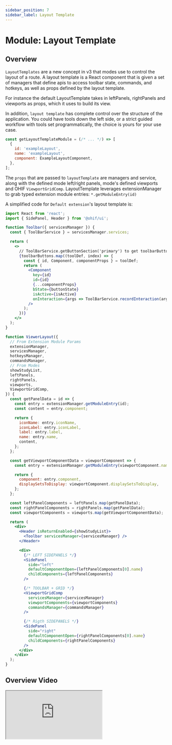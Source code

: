 ```yaml
---
sidebar_position: 7
sidebar_label: Layout Template
---
```


# Module: Layout Template

## Overview

`LayoutTemplates` are a new concept in v3 that modes use to control the layout
of a route. A layout template is a React component that is given a set of
managers that define apis to access toolbar state, commands, and hotkeys, as
well as props defined by the layout template.

For instance the default LayoutTemplate takes in leftPanels, rightPanels and
viewports as props, which it uses to build its view.

In addition, `layout template` has complete control over the structure of the
application. You could have tools down the left side, or a strict guided
workflow with tools set programmatically, the choice is yours for your use case.

```jsx
const getLayoutTemplateModule = (/* ... */) => [
  {
    id: 'exampleLayout',
    name: 'exampleLayout',
    component: ExampleLayoutComponent,
  },
];
```

The `props` that are passed to `layoutTemplate` are managers and service, along
with the defined mode left/right panels, mode's defined viewports and OHIF
`ViewportGridComp`. LayoutTemplate leverages extensionManager to grab typed
extension module entries: `*.getModuleEntry(id)`

A simplified code for `Default extension`'s layout template is:

```jsx title="extensions/default/src/ViewerLayout/index.jsx"
import React from 'react';
import { SidePanel, Header } from '@ohif/ui';

function Toolbar({ servicesManager }) {
  const { ToolBarService } = servicesManager.services;

  return (
    <>
      // ToolBarService.getButtonSection('primary') to get toolbarButtons
      {toolbarButtons.map((toolDef, index) => {
        const { id, Component, componentProps } = toolDef;
        return (
          <Component
            key={id}
            id={id}
            {...componentProps}
            bState={buttonState}
            isActive={isActive}
            onInteraction={args => ToolBarService.recordInteraction(args)}
          />
        );
      })}
    </>
  );
}

function ViewerLayout({
  // From Extension Module Params
  extensionManager,
  servicesManager,
  hotkeysManager,
  commandsManager,
  // From Modes
  showStudyList,
  leftPanels,
  rightPanels,
  viewports,
  ViewportGridComp,
}) {
  const getPanelData = id => {
    const entry = extensionManager.getModuleEntry(id);
    const content = entry.component;

    return {
      iconName: entry.iconName,
      iconLabel: entry.iconLabel,
      label: entry.label,
      name: entry.name,
      content,
    };
  };

  const getViewportComponentData = viewportComponent => {
    const entry = extensionManager.getModuleEntry(viewportComponent.namespace);

    return {
      component: entry.component,
      displaySetsToDisplay: viewportComponent.displaySetsToDisplay,
    };
  };

  const leftPanelComponents = leftPanels.map(getPanelData);
  const rightPanelComponents = rightPanels.map(getPanelData);
  const viewportComponents = viewports.map(getViewportComponentData);

  return (
    <div>
      <Header isReturnEnabled={showStudyList}>
        <Toolbar servicesManager={servicesManager} />
      </Header>

      <div>
        {/* LEFT SIDEPANELS */}
        <SidePanel
          side="left"
          defaultComponentOpen={leftPanelComponents[0].name}
          childComponents={leftPanelComponents}
        />

        {/* TOOLBAR + GRID */}
        <ViewportGridComp
          servicesManager={servicesManager}
          viewportComponents={viewportComponents}
          commandsManager={commandsManager}
        />

        {/* Rigth SIDEPANELS */}
        <SidePanel
          side="right"
          defaultComponentOpen={rightPanelComponents[0].name}
          childComponents={rightPanelComponents}
        />
      </div>
    </div>
  );
}
```

## Overview Video

<div style={{padding:"56.25% 0 0 0", position:"relative"}}>
    <iframe src="https://player.vimeo.com/video/545993263?badge=0&amp;autopause=0&amp;player_id=0&amp;app_id=58479" allow="autoplay; fullscreen; picture-in-picture" allowFullScreen style= {{ position:"absolute",top:0,left:0,width:"100%",height:"100%"}} title="measurement-report"></iframe>
</div>
